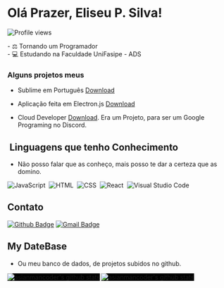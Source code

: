 # Olá Prazer, Eliseu P. Silva!
<p align="left"> <img src="https://komarev.com/ghpvc/?username=Eorish&color=yellow" alt="Profile views" /> </p>
- ⚖ Tornando um Programador
<br>
- 💻 Estudando na Faculdade UniFasipe - ADS

### Alguns projetos meus 

- Sublime em Português [Download](https://github.com/Eorish/SublimeText-PresencePTBR)

- Aplicação feita em Electron.js [Download](https://github.com/Eorish/AppElectron.js)

- Cloud Developer [Download](https://github.com/Eorish/CloudDev). Era um Projeto, para ser um Google Programing no Discord.

## &nbsp;Linguagens que tenho Conhecimento

- Não posso falar que as conheço, mais posso te dar a certeza que as domino.

![JavaScript](https://img.shields.io/badge/-JavaScript-05122A?style=flat&logo=javascript)&nbsp;
![HTML](https://img.shields.io/badge/-HTML-05122A?style=flat&logo=HTML5)&nbsp;
![CSS](https://img.shields.io/badge/-CSS-05122A?style=flat&logo=CSS3&logoColor=1572B6)&nbsp;
![React](https://img.shields.io/badge/-React-05122A?style=flat&logo=react)&nbsp;
![Visual Studio Code](https://img.shields.io/badge/-Visual%20Studio%20Code-05122A?style=flat&logo=visual-studio-code&logoColor=007ACC)&nbsp;

## Contato

[![Github Badge](https://img.shields.io/badge/-Github-000?style=flat-square&logo=Github&logoColor=white&link=https://github.com/Eorish)](https://github.com/Eorish)
[![Gmail Badge](https://img.shields.io/badge/-Gmail-c14438?style=flat-square&logo=Gmail&logoColor=white&link=mailto:eliseuoficial02@gmail.com)](mailto:eliseuoficial02@gmail.com)

## My DateBase
- Ou meu banco de dados, de projetos subidos no github.
<img alt="asianmancoder's github stats" align="left" style="background:black" src="https://github-readme-stats.vercel.app/api?username=Eorish&count_private=true&show_icons=true&theme=radical&hide_border=true"/>
<img alt="asianmancoder's github stats" align="left" style="background:black" src="https://github-readme-stats.vercel.app/api/top-langs/?username=Eorish&layout=compact&theme=radical&hide_border=true&card_width=250"/>




<!--
**hastedPy/hastedPy** is a ✨ _special_ ✨ repository because its `README.md` (this file) appears on your GitHub profile.

Here are some ideas to get you started:

- 🔭 I’m currently working on ...
- 🌱 I’m currently learning ...
- 👯 I’m looking to collaborate on ...
- 🤔 I’m looking for help with ...
- 💬 Ask me about ...
- 📫 How to reach me: ...
- 😄 Pronouns: ...
- ⚡ Fun fact: ...
-->
